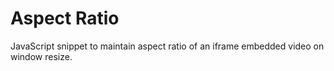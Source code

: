 # Aspect Ratio

JavaScript snippet to maintain aspect ratio of an iframe embedded video on window resize.
